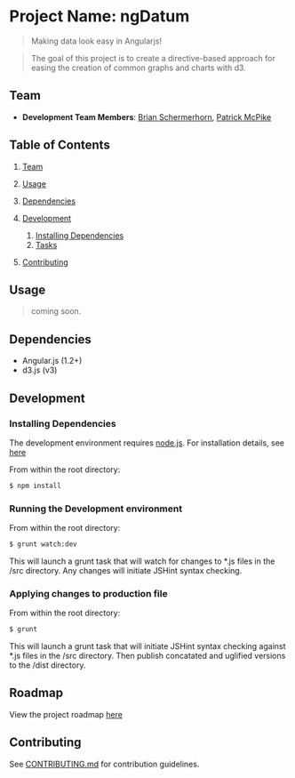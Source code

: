 
# Project Name: ngDatum

>  Making data look easy in Angularjs!

>  The goal of this project is to create a directive-based approach for easing the creation of common graphs and charts with d3.





##  Team

  - __Development Team Members__: 
[Brian Schermerhorn](https://github.com/elderbas), [Patrick McPike](https://github.com/mcpike)

## Table of Contents

1. [Team](#team)
1. [Usage](#Usage)
1. [Dependencies](#dependencies)
1. [Development](#development)
    1. [Installing Dependencies](#installing-dependencies)
    1. [Tasks](#tasks)

1. [Contributing](#contributing)

## Usage

> coming soon.

## Dependencies

- Angular.js (1.2+)
- d3.js (v3)


## Development

### Installing Dependencies

The development environment requires [node.js](http://nodejs.org/).  For installation details, see [here](http://nodejs.org/download/)

From within the root directory:

```sh
$ npm install
```



### Running the Development environment

From within the root directory:

```sh
$ grunt watch:dev
```

This will launch a grunt task that will watch for changes to *.js files in the /src directory.  Any changes will initiate JSHint syntax checking.

### Applying changes to production file

From within the root directory:

```sh
$ grunt
```

This will launch a grunt task that will initiate JSHint syntax checking against *.js files in the /src directory.  Then publish concatated and uglified versions to the /dist directory.  


## Roadmap

View the project roadmap [here](https://github.com/ngDatum/ngDatum/issues)


## Contributing

See [CONTRIBUTING.md](CONTRIBUTING.md) for contribution guidelines.